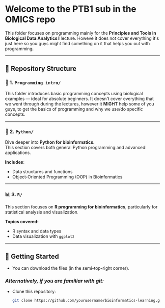 # Welcome to the PTB1 sub in the OMICS repo

This folder focuses on programming mainly for the **Principles and Tools in Biological Data Analytics I** lecture. Howeve it does not cover everything it's just here so you guys might find something on it that helps you out with programming.

---

## 📁 Repository Structure

### 🧠 1. `Programming intro/`

This folder introduces basic programming concepts using biological examples — ideal for absolute beginners. It doesn't cover everything that we went through during the lectures, however it **MIGHT** help some of you guys, to get the basics of programming and why we use/do specific concepts.


---

### 🐍 2. `Python/`
Dive deeper into **Python for bioinformatics**.  
This section covers both general Python programming and advanced applications.

**Includes:**
- Data structures and functions  
- Object-Oriented Programming (OOP) in Bioinformatics  

---

### 📊 3. `R/`
This section focuses on **R programming for bioinformatics**, particularly for statistical analysis and visualization.

**Topics covered:**
- R syntax and data types  
- Data visualization with `ggplot2`  

---

## 🚀 Getting Started
- You can download the files (in the semi-top-right corner).

### *Alternatively, if you are familiar with git:*

- Clone this repository:  
   ```bash
   git clone https://github.com/yourusername/bioinformatics-learning.git

